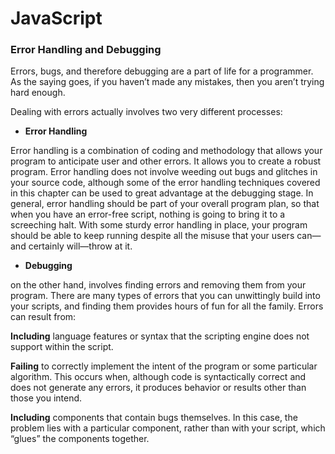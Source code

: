 # JavaScript

### Error Handling and Debugging

Errors, bugs, and therefore debugging are a part of life for a programmer. As the saying goes, if you haven’t made any mistakes, then you aren’t trying hard enough.

Dealing with errors actually involves two very different processes: 

* **Error Handling** 

Error handling is a combination of coding and methodology that allows your program to anticipate user and other errors. It allows you to create a robust program. Error handling does not involve weeding out bugs and glitches in your source code, although some of the error handling techniques covered in this chapter can be used to great advantage at the debugging stage. In general, error handling should be part of your overall program plan, so that when you have an error-free script, nothing is going to bring it to a screeching halt. With some sturdy error handling in place, your program should be able to keep running despite all the misuse that your users can—and certainly will—throw at it.

* **Debugging**

on the other hand, involves finding errors and removing them from your program. There are many types of errors that you can unwittingly build into your scripts, and finding them provides hours of fun for all the family. Errors can result from:

**Including** language features or syntax that the scripting engine does not support within the script.

**Failing** to correctly implement the intent of the program or some particular algorithm. This occurs when, although code is syntactically correct and does not generate any errors, it produces behavior or results other than those you intend.

**Including** components that contain bugs themselves. In this case, the problem lies with a particular component, rather than with your script, which “glues” the components together.

